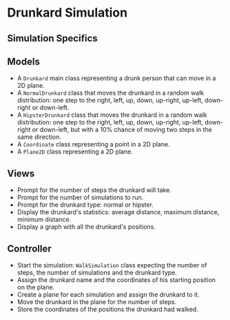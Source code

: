 # Drunkard Simulation

## Simulation Specifics

## Models

- A `Drunkard` main class representing a drunk person that can move in a 2D plane.
- A `NormalDrunkard` class that moves the drunkard in a random walk distribution: one step to the right, left, up, down, up-right, up-left, down-right or down-left.
- A `HipsterDrunkard` class that moves the drunkard in a random walk distribution: one step to the right, left, up, down, up-right, up-left, down-right or down-left, but with a 10% chance of moving two steps in the same direction.
- A `Coordinate` class representing a point in a 2D plane.
- A `Plane2D` class representing a 2D plane.

## Views

- Prompt for the number of steps the drunkard will take.
- Prompt for the number of simulations to run.
- Prompt for the drunkard type: normal or hipster.
- Display the drunkard's statistics: average distance, maximum distance, minimum distance.
- Display a graph with all the drunkard's positions.

## Controller

- Start the simulation: `WalkSimulation` class expecting the number of steps, the number of simulations and the drunkard type.
- Assign the drunkard name and the coordinates of his starting position on the plane.
- Create a plane for each simulation and assign the drunkard to it.
- Move the drunkard in the plane for the number of steps.
- Store the coordinates of the positions the drunkard had walked.
